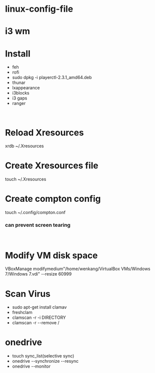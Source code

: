 # linux-config-file
<h1>i3 wm</h1>
<h1>Install</h1>
<ul>
  <li>feh</li>
  <li>rofi</li>
  <li>sudo dpkg -i playerctl-2.3.1_amd64.deb </li>
  <li>thunar</li>
  <li>lxappearance</li>
  <li>i3blocks</li>
  <li>i3 gaps</li>
  <li>ranger</li>
</ul>
<br/>
<h1>Reload Xresources</h1>
xrdb ~/.Xresources
<h1>Create Xresources file</h1>
touch ~/.Xresources
<h1>Create compton config</h1>
touch ~/.config/compton.conf
<h3> can prevent screen tearing</h3>
<br/>
<h1>Modify VM disk space</h1>
VBoxManage modifymedium"/home/wenkang/VirtualBox VMs/Windows 7/Windows 7.vdi" --resize 60999
<br/>
<h1>Scan Virus</h1>
<ul>
  <li>sudo apt-get install clamav</li>
  <li>freshclam</li>
  <li>clamscan -r -i DIRECTORY</li>
  <li>clamscan -r --remove /</li>
</ul>
<h1>onedrive</h1>
<ul>
  <li>touch sync_list(selective sync)</li>
  <li>onedrive --synchronize --resync</li>
  <li>onedrive --monitor</li>
</ul>
